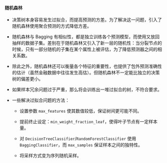 #### 随机森林

- 决策树本身容易发生过拟合，而提高预测的方差。为了解决这一问题，引入了随机森林使用聚合预测的方式降低方差。

- 随机森林与 Bagging 有相似性，都是独立训练各个预测模型，而使用又放回抽样的数据子集。差别在于随机森林又引入了新一层的随机性：当分裂节点的时候，只有一部分随机的子集在某个属性上被评估，为了降低预测器之间的相关系数。

- 除此之外，随机森林还可以衡量各个特征的重要性，也提供了包外预测准确性的估计（虽然金融数据中往往发生高估）。但随机森林不一定能比独立的决策树的偏差更小。

- 如果样本冗余问题过于严重，那么将会训练出一堆过拟合的树，不符合要求。

- 一些解决过拟合问题的方法：

    - 设置参数 `max_features` 使其数值较低，保证树间更可能不同。

    - 提前终止设定：`min_weight_fraction_leaf`，使得叶子节点有一定样本量。

    - 对 `DecisionTreeClassifier`/`RandomForestClassifier` 使用 `BaggingClassifier`，而 `max_samples` 保证样本之间的独特性。

    - 将采样方式变为序列随机采样。